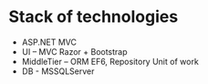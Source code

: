 # Stack of technologies
* ASP.NET MVC
* UI – MVC Razor + Bootstrap
* MiddleTier – ORM EF6, Repository Unit of work
* DB - MSSQLServer
